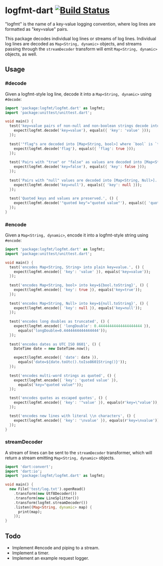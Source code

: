 # logfmt-dart [![Build Status](https://travis-ci.org/jclem/logfmt-dart.svg?branch=master)](https://travis-ci.org/jclem/logfmt-dart)

"logfmt" is the name of a key-value logging convention, where log lines are
formatted as "key=value" pairs.

This package decodes individual log lines or streams of log lines. Individual
log lines are decoded as `Map<String, dynamic>` objects, and streams passing
through the `streamDecoder` transform will emit `Map<String, dynamic>` objects, as well.

## Usage

### #decode

Given a logfmt-style log line, decode it into a `Map<String, dynamic>` using `#decode`:

```dart
import 'package:logfmt/logfmt.dart' as logfmt;
import 'package:unittest/unittest.dart';

void main() {
  test('key=value pairs of non-null and non-boolean strings decode into [Map<String, String>].', () {
    expect(logfmt.decode('key=value'), equals({ 'key': 'value' }));
  });
  
  test('"flag"s are decoded into [Map<String, bool>] where `bool` is `true`.', () {
    expect(logfmt.decode('flag'), equals({ 'flag': true }));
  });
  
  test('Pairs with "true" or "false" as values are decoded into [Map<String, bool>], as appropriate.', () {
    expect(logfmt.decode('key=false'), equals({ 'key': false }));
  });
  
  test('Pairs with "null" values are decoded into [Map<String, Null>].', () {
    expect(logfmt.decode('key=null'), equals({ 'key': null }));
  });
  
  test('Quoted keys and values are preserved.', () {
    expect(logfmt.decode('"quoted key"="quoted value"'), equals({ 'quoted key': 'quoted value' }));
  });
}
```

### #encode

Given a `Map<String, dynamic>`, encode it into a logfmt-style string using `#encode`:

```dart
import 'package:logfmt/logfmt.dart' as logfmt;
import 'package:unittest/unittest.dart';

void main() {
  test('encodes Map<String, String> into plain key=value.', () {
    expect(logfmt.encode({ 'key': 'value' }), equals('key=value'));
  });
  
  test('encodes Map<String, bool> into key=${bool.toString}', () {
    expect(logfmt.encode({ 'key': true }), equals('key=true'));
  });
  
  test('encodes Map<String, Null> into key=${null.toString}', () {
    expect(logfmt.encode({ 'key': null }), equals('key=null'));
  });
  
  test('encodes long doubles as truncated', () {
    expect(logfmt.encode({ 'longDouble': 0.44444444444444444444 }),
      equals('longDouble=0.4444444444444444'));
  });
  
  test('encodes dates as UTC ISO 8601', () {
    DateTime date = new DateTime.now();

    expect(logfmt.encode({ 'date': date }),
      equals('date=${date.toUtc().toIso8601String()}'));
  });
  
  test('encodes multi-word strings as quoted', () {
    expect(logfmt.encode({ 'key': 'quoted value' }),
      equals('key="quoted value"'));
  });

  test('encodes quotes as escaped quotes', () {
    expect(logfmt.encode({ 'key': '"value' }), equals(r'key=\"value'));
  });

  test('encodes new lines with literal \\n characters', () {
    expect(logfmt.encode({ 'key': '\nvalue' }), equals(r'key=\nvalue'));
  });
}
```

### streamDecoder

A stream of lines can be sent to the `streamDecoder` transformer, which will return a stream emitting `Map<String, dynamic>` objects.

```dart
import 'dart:convert';
import 'dart:io';
import 'package:logfmt/logfmt.dart' as logfmt;

void main() {
  new File('test/log.txt').openRead()
    .transform(new Utf8Decoder())
    .transform(new LineSplitter())
    .transform(logfmt.streamDecoder())
    .listen((Map<String, dynamic> map) {
      print(map);
    });
}
```

## Todo

- Implement #encode and piping to a stream.
- Implement a timer.
- Implement an example request logger.
